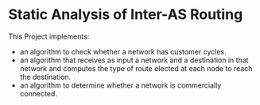 # Static Analysis of Inter-AS Routing
This Project implements:

- an algorithm to check whether a network has customer cycles. 
- an algorithm that receives as input a network and a destination in that network and computes the type of route elected at each node to reach the destination. 
- an algorithm to determine whether a network is commercially connected.






